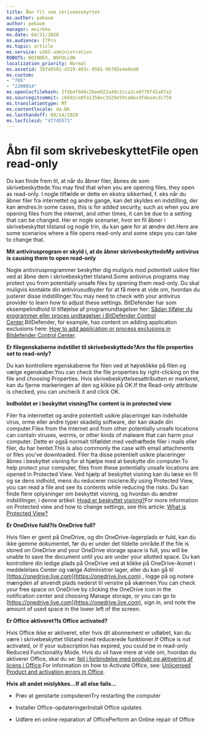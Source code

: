 ```yaml
---
title: Åbn fil som skrivebeskyttet
ms.author: pebaum
author: pebaum
manager: mnirkhe
ms.date: 04/21/2020
ms.audience: ITPro
ms.topic: article
ms.service: o365-administration
ROBOTS: NOINDEX, NOFOLLOW
localization_priority: Normal
ms.assetid: 39748581-d319-403c-8501-9b785e4a0ed8
ms.custom:
- "765"
- "2200014"
ms.openlocfilehash: 2fdb4f048c2bee022a49c2cca2ce9770f42a87a2
ms.sourcegitcommit: c6692ce0fa1358ec3529e59ca0ecdfdea4cdc759
ms.translationtype: MT
ms.contentlocale: da-DK
ms.lasthandoff: 09/14/2020
ms.locfileid: "47745571"
---
```

# <a name="file-open-read-only"></a><span data-ttu-id="2c8b8-102">Åbn fil som skrivebeskyttet</span><span class="sxs-lookup"><span data-stu-id="2c8b8-102">File open read-only</span></span>

<span data-ttu-id="2c8b8-103">Du kan finde frem til, at når du åbner filer, åbnes de som skrivebeskyttede.</span><span class="sxs-lookup"><span data-stu-id="2c8b8-103">You may find that when you are opening files, they open as read-only.</span></span> <span data-ttu-id="2c8b8-104">I nogle tilfælde er dette en ekstra sikkerhed, f. eks når du åbner filer fra internettet og andre gange, kan det skyldes en indstilling, der kan ændres.</span><span class="sxs-lookup"><span data-stu-id="2c8b8-104">In some cases, this is for added security, such as when you are opening files from the internet, and other times, it can be due to a setting that can be changed.</span></span> <span data-ttu-id="2c8b8-105">Her er nogle scenarier, hvor en fil åbner i skrivebeskyttet tilstand og nogle trin, du kan gøre for at ændre det.</span><span class="sxs-lookup"><span data-stu-id="2c8b8-105">Here are some scenarios where a file opens read-only and some steps you can take to change that.</span></span>
  
 <span data-ttu-id="2c8b8-106">**Mit antivirusprogram er skyld i, at de åbner skrivebeskyttede**</span><span class="sxs-lookup"><span data-stu-id="2c8b8-106">**My antivirus is causing them to open read-only**</span></span>
  
<span data-ttu-id="2c8b8-107">Nogle antivirusprogrammer beskytter dig muligvis mod potentielt usikre filer ved at åbne dem i skrivebeskyttet tilstand.</span><span class="sxs-lookup"><span data-stu-id="2c8b8-107">Some antivirus programs may protect you from potentially unsafe files by opening them read-only.</span></span> <span data-ttu-id="2c8b8-108">Du skal muligvis kontakte din antivirusudbyder for at få mere at vide om, hvordan du justerer disse indstillinger.</span><span class="sxs-lookup"><span data-stu-id="2c8b8-108">You may need to check with your antivirus provider to learn how to adjust these settings.</span></span> <span data-ttu-id="2c8b8-109">BitDefender har som eksempelindhold til tilføjelse af programundtagelser her: [Sådan tilføjer du programmer eller proces undtagelser i BitDefender Control Center](https://aka.ms/AA6098i).</span><span class="sxs-lookup"><span data-stu-id="2c8b8-109">BitDefender, for example, has content on adding application exclusions here: [How to add application or process exclusions in Bitdefender Control Center](https://aka.ms/AA6098i).</span></span>
  
 <span data-ttu-id="2c8b8-110">**Er filegenskaberne indstillet til skrivebeskyttede?**</span><span class="sxs-lookup"><span data-stu-id="2c8b8-110">**Are the file properties set to read-only?**</span></span>
  
<span data-ttu-id="2c8b8-111">Du kan kontrollere egenskaberne for filen ved at højreklikke på filen og vælge egenskaber.</span><span class="sxs-lookup"><span data-stu-id="2c8b8-111">You can check the file properties by right-clicking on the file and choosing Properties.</span></span> <span data-ttu-id="2c8b8-112">Hvis skrivebeskyttelsesattributten er markeret, kan du fjerne markeringen af den og klikke på OK.</span><span class="sxs-lookup"><span data-stu-id="2c8b8-112">If the Read-only attribute is checked, you can uncheck it and click OK.</span></span>
  
 <span data-ttu-id="2c8b8-113">**Indholdet er i beskyttet visning**</span><span class="sxs-lookup"><span data-stu-id="2c8b8-113">**The content is in protected view**</span></span>
  
<span data-ttu-id="2c8b8-114">Filer fra internettet og andre potentielt usikre placeringer kan indeholde virus, orme eller andre typer skadelig software, der kan skade din computer.</span><span class="sxs-lookup"><span data-stu-id="2c8b8-114">Files from the Internet and from other potentially unsafe locations can contain viruses, worms, or other kinds of malware that can harm your computer.</span></span> <span data-ttu-id="2c8b8-115">Dette er også normalt tilfældet med vedhæftede filer i mails eller filer, du har hentet.</span><span class="sxs-lookup"><span data-stu-id="2c8b8-115">This is also commonly the case with email attachments or files you've downloaded.</span></span> <span data-ttu-id="2c8b8-116">Filer fra disse potentielt usikre placeringer åbnes i beskyttet visning for at hjælpe med at beskytte din computer.</span><span class="sxs-lookup"><span data-stu-id="2c8b8-116">To help protect your computer, files from these potentially unsafe locations are opened in Protected View.</span></span> <span data-ttu-id="2c8b8-117">Ved hjælp af beskyttet visning kan du læse en fil og se dens indhold, mens du reducerer risiciene.</span><span class="sxs-lookup"><span data-stu-id="2c8b8-117">By using Protected View, you can read a file and see its contents while reducing the risks.</span></span> <span data-ttu-id="2c8b8-118">Du kan finde flere oplysninger om beskyttet visning, og hvordan du ændrer indstillinger, i denne artikel: [Hvad er beskyttet visning?](https://support.office.com/article/d6f09ac7-e6b9-4495-8e43-2bbcdbcb6653)</span><span class="sxs-lookup"><span data-stu-id="2c8b8-118">For more information on Protected view and how to change settings, see this article: [What is Protected View?](https://support.office.com/article/d6f09ac7-e6b9-4495-8e43-2bbcdbcb6653)</span></span>
  
 <span data-ttu-id="2c8b8-119">**Er OneDrive fuld?**</span><span class="sxs-lookup"><span data-stu-id="2c8b8-119">**Is OneDrive full?**</span></span>
  
<span data-ttu-id="2c8b8-120">Hvis filen er gemt på OneDrive, og din OneDrive-lagerplads er fuld, kan du ikke gemme dokumentet, før du er under det tildelte område.</span><span class="sxs-lookup"><span data-stu-id="2c8b8-120">If the file is stored on OneDrive and your OneDrive storage space is full, you will be unable to save the document until you are under your allotted space.</span></span> <span data-ttu-id="2c8b8-121">Du kan kontrollere din ledige plads på OneDrive ved at klikke på OneDrive-ikonet i meddelelses Center og vælge Administrer lager, eller du kan gå til [https://onedrive.live.com](https://onedrive.live.com) , logge på og notere mængden af anvendt plads nederst til venstre på skærmen.</span><span class="sxs-lookup"><span data-stu-id="2c8b8-121">You can check your free space on OneDrive by clicking the OneDrive icon in the notification center and choosing Manage storage, or you can go to [https://onedrive.live.com](https://onedrive.live.com), sign in, and note the amount of used space in the lower left of the screen.</span></span>
  
 <span data-ttu-id="2c8b8-122">**Er Office aktiveret?**</span><span class="sxs-lookup"><span data-stu-id="2c8b8-122">**Is Office activated?**</span></span>
  
<span data-ttu-id="2c8b8-123">Hvis Office ikke er aktiveret, eller hvis dit abonnement er udløbet, kan du være i skrivebeskyttet tilstand med reducerede funktioner.</span><span class="sxs-lookup"><span data-stu-id="2c8b8-123">If Office is not activated, or if your subscription has expired, you could be in read-only Reduced Functionality Mode.</span></span> <span data-ttu-id="2c8b8-124">Hvis du vil have mere at vide om, hvordan du aktiverer Office, skal du se: [fejl i forbindelse med produkt og aktivering af licens i Office](https://support.office.com/article/0d23d3c0-c19c-4b2f-9845-5344fedc4380).</span><span class="sxs-lookup"><span data-stu-id="2c8b8-124">For information on how to Activate Office, see: [Unlicensed Product and activation errors in Office](https://support.office.com/article/0d23d3c0-c19c-4b2f-9845-5344fedc4380).</span></span>
  
 <span data-ttu-id="2c8b8-125">**Hvis alt andet mislykkes...**</span><span class="sxs-lookup"><span data-stu-id="2c8b8-125">**If all else fails...**</span></span>
  
- <span data-ttu-id="2c8b8-126">Prøv at genstarte computeren</span><span class="sxs-lookup"><span data-stu-id="2c8b8-126">Try restarting the computer</span></span>
    
- <span data-ttu-id="2c8b8-127">Installer Office-opdateringer</span><span class="sxs-lookup"><span data-stu-id="2c8b8-127">Install Office updates</span></span>
    
- <span data-ttu-id="2c8b8-128">Udføre en online reparation af Office</span><span class="sxs-lookup"><span data-stu-id="2c8b8-128">Perform an Online repair of Office</span></span>
    

